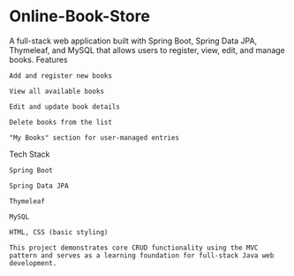 # Online-Book-Store
A full-stack web application built with Spring Boot, Spring Data JPA, Thymeleaf, and MySQL that allows users to register, view, edit, and manage books.
Features

    Add and register new books

    View all available books

    Edit and update book details

    Delete books from the list

    "My Books" section for user-managed entries

Tech Stack

    Spring Boot

    Spring Data JPA

    Thymeleaf

    MySQL

    HTML, CSS (basic styling)

    This project demonstrates core CRUD functionality using the MVC pattern and serves as a learning foundation for full-stack Java web development.
